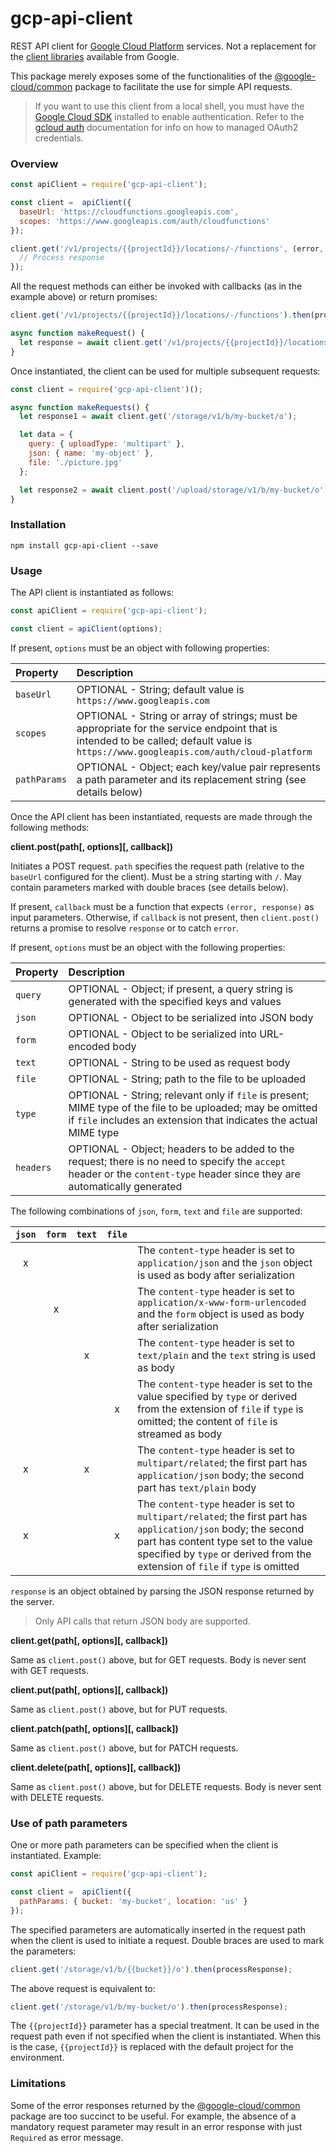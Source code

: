 # gcp-api-client

REST API client for [Google Cloud Platform](https://cloud.google.com/products/) services. Not a replacement for the [client libraries](https://cloud.google.com/nodejs/docs/reference/libraries) available from Google.

This package merely exposes some of the functionalities of the [@google-cloud/common](https://www.npmjs.com/package/@google-cloud/common) package to facilitate the use for simple API requests.

> If you want to use this client from a local shell, you must have the [Google Cloud SDK](https://cloud.google.com/sdk/docs/quickstarts) installed to enable authentication. Refer to the [gcloud auth](https://cloud.google.com/sdk/gcloud/reference/auth/) documentation for info on how to managed OAuth2 credentials.

### Overview

```javascript
const apiClient = require('gcp-api-client');

const client =  apiClient({
  baseUrl: 'https://cloudfunctions.googleapis.com',
  scopes: 'https://www.googleapis.com/auth/cloudfunctions'
});

client.get('/v1/projects/{{projectId}}/locations/-/functions', (error, response) => {
  // Process response
});
```

All the request methods can either be invoked with callbacks (as in the example above) or return promises:

```javascript
client.get('/v1/projects/{{projectId}}/locations/-/functions').then(processResponse);
```

```javascript
async function makeRequest() {
  let response = await client.get('/v1/projects/{{projectId}}/locations/-/functions');
}
```

Once instantiated, the client can be used for multiple subsequent requests:

```javascript
const client = require('gcp-api-client')();

async function makeRequests() {
  let response1 = await client.get('/storage/v1/b/my-bucket/o');

  let data = {
    query: { uploadType: 'multipart' },
    json: { name: 'my-object' },
    file: './picture.jpg'
  };

  let response2 = await client.post('/upload/storage/v1/b/my-bucket/o', data);
}
```

### Installation

```
npm install gcp-api-client --save
```

### Usage

The API client is instantiated as follows:

```javascript
const apiClient = require('gcp-api-client');

const client = apiClient(options);
```

If present, `options` must be an object with following properties:

| Property     | Description |
|:-------------|:------------|
| `baseUrl`    | OPTIONAL - String; default value is `https://www.googleapis.com` |
| `scopes`     | OPTIONAL - String or array of strings; must be appropriate for the service endpoint that is intended to be called; default value is `https://www.googleapis.com/auth/cloud-platform` |
| `pathParams` | OPTIONAL - Object; each key/value pair represents a path parameter and its replacement string (see details below) |

Once the API client has been instantiated, requests are made through the following methods:

**client.post(path[, options][, callback])**

Initiates a POST request. `path` specifies the request path (relative to the `baseUrl` configured for the client). Must be a string starting with `/`. May contain parameters marked with double braces (see details below).

If present, `callback` must be a function that expects `(error, response)` as input parameters. Otherwise, if `callback` is not present, then `client.post()` returns a promise to resolve `response` or to catch `error`.

If present, `options` must be an object with the following properties:

| Property  | Description |
|:----------|:------------|
| `query`   | OPTIONAL - Object; if present, a query string is generated with the specified keys and values |
| `json`    | OPTIONAL - Object to be serialized into JSON body |
| `form`    | OPTIONAL - Object to be serialized into URL-encoded body |
| `text`    | OPTIONAL - String to be used as request body |
| `file`    | OPTIONAL - String; path to the file to be uploaded
| `type`    | OPTIONAL - String; relevant only if `file` is present; MIME type of the file to be uploaded; may be omitted if `file` includes an extension that indicates the actual MIME type |
| `headers` | OPTIONAL - Object; headers to be added to the request; there is no need to specify the `accept` header or the `content-type` header since they are automatically generated |

The following combinations of `json`, `form`, `text` and `file` are supported:

| `json` | `form` | `text` | `file` |           |
|:------:|:------:|:------:|:------:|:----------|
| x      |        |        |        | The `content-type` header is set to `application/json` and the `json` object is used as body after serialization |
|        | x      |        |        | The `content-type` header is set to `application/x-www-form-urlencoded` and the `form` object is used as body after serialization |
|        |        | x      |        | The `content-type` header is set to `text/plain` and the `text` string is used as body |
|        |        |        | x      | The `content-type` header is set to the value specified by `type` or derived from the extension of `file` if `type` is omitted; the content of `file` is streamed as body |
| x      |        | x      |        | The `content-type` header is set to `multipart/related`; the first part has `application/json` body; the second part has `text/plain` body
| x      |        |        | x      | The `content-type` header is set to `multipart/related`; the first part has `application/json` body; the second part has content type set to the value specified by `type` or derived from the extension of `file` if `type` is omitted |

`response` is an object obtained by parsing the JSON response returned by the server.

> Only API calls that return JSON body are supported.

**client.get(path[, options][, callback])**

Same as `client.post()` above, but for GET requests. Body is never sent with GET requests.

**client.put(path[, options][, callback])**

Same as `client.post()` above, but for PUT requests.

**client.patch(path[, options][, callback])**

Same as `client.post()` above, but for PATCH requests.

**client.delete(path[, options][, callback])**

Same as `client.post()` above, but for DELETE requests. Body is never sent with DELETE requests.

### Use of path parameters

One or more path parameters can be specified when the client is instantiated. Example:

```javascript
const apiClient = require('gcp-api-client');

const client =  apiClient({
  pathParams: { bucket: 'my-bucket', location: 'us' }
});
```

The specified parameters are automatically inserted in the request path when the client is used to initiate a request. Double braces are used to mark the parameters:

```javascript
client.get('/storage/v1/b/{{bucket}}/o').then(processResponse);
```

The above request is equivalent to:

```javascript
client.get('/storage/v1/b/my-bucket/o').then(processResponse);
```

The `{{projectId}}` parameter has a special treatment. It can be used in the request path even if not specified when the client is instantiated. When this is the case, `{{projectId}}` is replaced with the default project for the environment.

### Limitations

Some of the error responses returned by the [@google-cloud/common](https://www.npmjs.com/package/@google-cloud/common) package are too succinct to be useful. For example, the absence of a mandatory request parameter may result in an error response with just `Required` as error message.
